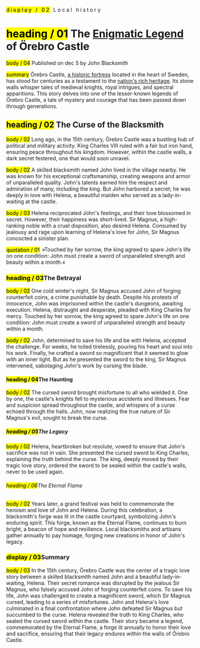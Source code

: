 ---
---

<div class="env-container" style="position:relative">
   <div class="env-dynamic-font env-dynamic-font--scale-1_375 env-dynamic-font--from-400 env-dynamic-font--to-800">
<p class="env-text-display-02 env-m-top--0 env-text--muted env-text--uppercase env-m-bottom--medium"  style="letter-spacing:0.25em;">
  <mark class="typo"><span>display / 02</span></mark>
  Local history
</p>
<h1 class="env-text-heading-01">
  <mark class="typo"><span>heading / 01</span></mark>
  The <a href="#">Enigmatic Legend</a> of Örebro Castle
</h1>
<p class="env-text-body-04 p-02">
  <mark class="typo"><span>body / 04</span></mark>
  <!-- <mark class="typo"><span>env-text-summary</span></mark> -->
  Published on dec 5 by John Blacksmith
</p>
<p class="env-text-summary">
  <mark class="typo"><span>summary</span></mark>
  Örebro Castle, <a href="#" class="env-link">a historic fortress</a> located in the heart of Sweden, has stood
  for centuries as a testament to the <a href="#">nation's rich heritage</a>. Its stone walls
  whisper tales of medieval knights, royal intrigues, and spectral apparitions.
  This story delves into one of the lesser-known legends of Örebro Castle, a
  tale of mystery and courage that has been passed down through generations.
</p>
<h2 class="env-text-heading-02">
  <mark class="typo"><span>heading / 02</span></mark> The Curse of the
  Blacksmith
</h2>
<p class="env-text-body-02">
  <mark class="typo"><span>body / 02</span></mark>
  Long ago, in the 15th century, Örebro Castle was a bustling hub of political
  and military activity. King Charles VIII ruled with a fair but iron hand,
  ensuring peace throughout his kingdom. However, within the castle walls, a
  dark secret festered, one that would soon unravel.
</p>
<p class="env-text-body-02">
  <mark class="typo"><span>body / 02</span></mark>
  A skilled blacksmith named John lived in the village nearby. He was known for
  his exceptional craftsmanship, creating weapons and armor of unparalleled
  quality. John's talents earned him the respect and admiration of many,
  including the king. But John harbored a secret; he was deeply in love with
  Helena, a beautiful maiden who served as a lady-in-waiting at the castle.
</p>
<p class="env-text-body-03 separator">
  <mark class="typo"><span>body / 03</span></mark>
  Helena reciprocated John's feelings, and their love blossomed in secret.
  However, their happiness was short-lived. Sir Magnus, a high-ranking noble
  with a cruel disposition, also desired Helena. Consumed by jealousy and rage
  upon learning of Helena's love for John, Sir Magnus concocted a sinister plan.
</p>
<p class="env-text-quotation-01">
  <mark class="typo"><span>quotation / 01</span></mark
  ><span style="background-color: var(--env-block-secondary-background-color); color: var(--env-block-secondary-font-color); padding: 0.175em;">
    »Touched by her sorrow, the king agreed to spare John's life on one
    condition: John must create a sword of unparalleled strength and beauty
    within a month.«</span
  >
</p>
<h3 class="env-text-heading-03">
  <mark class="typo"><span>heading / 03</span></mark
  >The Betrayal
</h3>
<p class="env-text-body-02">
  <mark class="typo"><span>body / 02</span></mark>
  One cold winter's night, Sir Magnus accused John of forging counterfeit coins,
  a crime punishable by death. Despite his protests of innocence, John was
  imprisoned within the castle's dungeons, awaiting execution. Helena,
  distraught and desperate, pleaded with King Charles for mercy. Touched by her
  sorrow, the king agreed to spare John's life on one condition: John must
  create a sword of unparalleled strength and beauty within a month.
</p>
<p class="env-text-body-02">
  <mark class="typo"><span>body / 02</span></mark>
  John, determined to save his life and be with Helena, accepted the challenge.
  For weeks, he toiled tirelessly, pouring his heart and soul into his work.
  Finally, he crafted a sword so magnificent that it seemed to glow with an
  inner light. But as he presented the sword to the king, Sir Magnus intervened,
  sabotaging John's work by cursing the blade.
</p>
<h4 class="env-text-heading-04">
  <mark class="typo"><span>heading / 04</span></mark
  >The Haunting
</h4>
<p class="env-text-body-02">
  <mark class="typo"><span>body / 02</span></mark>
  The cursed sword brought misfortune to all who wielded it. One by one, the
  castle's knights fell to mysterious accidents and illnesses. Fear and
  suspicion spread throughout the castle, and whispers of a curse echoed through
  the halls. John, now realizing the true nature of Sir Magnus's evil, sought to
  break the curse.
</p>
<h5 class="env-text-heading-05">
  <mark class="typo"><span>heading / 05</span></mark
  >The Legacy
</h5>
<p class="env-text-body-02">
  <mark class="typo"><span>body / 02</span></mark>
  Helena, heartbroken but resolute, vowed to ensure that John's sacrifice was
  not in vain. She presented the cursed sword to King Charles, explaining the
  truth behind the curse. The king, deeply moved by their tragic love story,
  ordered the sword to be sealed within the castle's walls, never to be used
  again.
</p>
<h6 class="env-text-heading-06">
  <mark class="typo"><span>heading / 06</span></mark
  >The Eternal Flame
</h6>
<p class="env-text-body-02">
  <mark class="typo"><span>body / 02</span></mark>
  Years later, a grand festival was held to commemorate the heroism and love of
  John and Helena. During this celebration, a blacksmith's forge was lit in the
  castle courtyard, symbolizing John's enduring spirit. This forge, known as the
  Eternal Flame, continues to burn bright, a beacon of hope and resilience.
  Local blacksmiths and artisans gather annually to pay homage, forging new
  creations in honor of John's legacy.
</p>
<div class="env-block-secondary env-p-around--large">
  <h3 class="env-text-display-03 env-m-top--0">
    <mark class="typo"><span>display / 03</span></mark
    >Summary
  </h3>
  <p class="env-text-body-03">
    <mark class="typo"><span>body / 03</span></mark>
    In the 15th century, Örebro Castle was the center of a tragic love story
    between a skilled blacksmith named John and a beautiful lady-in-waiting,
    Helena. Their secret romance was disrupted by the jealous Sir Magnus, who
    falsely accused John of forging counterfeit coins. To save his life, John
    was challenged to create a magnificent sword, which Sir Magnus cursed,
    leading to a series of misfortunes. John and Helena's love culminated in a
    final confrontation where John defeated Sir Magnus but succumbed to the
    curse. Helena revealed the truth to King Charles, who sealed the cursed
    sword within the castle. Their story became a legend, commemorated by the
    Eternal Flame, a forge lit annually to honor their love and sacrifice,
    ensuring that their legacy endures within the walls of Örebro Castle.
  </p>
</div>

</div>
</div>
